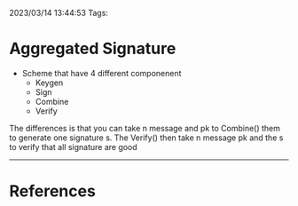 2023/03/14 13:44:53
Tags:

# Aggregated Signature 


- Scheme that have 4 different componenent
    - Keygen
    - Sign
    - Combine
    - Verify

The differences is that you can take n message and pk to Combine() them to generate
    one signature s. The Verify() then take n message pk and the s to verify that 
    all signature are good 


---
# References

